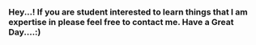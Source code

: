 ### Hey...! If you are student interested to learn things that I am expertise in please feel free to contact me. Have a Great Day....:)
